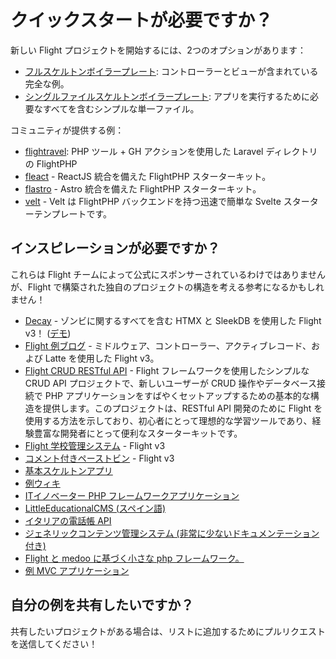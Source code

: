 # クイックスタートが必要ですか？

新しい Flight プロジェクトを開始するには、2つのオプションがあります：

- [フルスケルトンボイラープレート](https://github.com/flightphp/skeleton): コントローラーとビューが含まれている完全な例。
- [シングルファイルスケルトンボイラープレート](https://github.com/flightphp/skeleton-simple): アプリを実行するために必要なすべてを含むシンプルな単一ファイル。

コミュニティが提供する例：

- [flightravel](https://github.com/fadrian06-templates/flighravel): PHP ツール + GH アクションを使用した Laravel ディレクトリの FlightPHP
- [fleact](https://github.com/flightphp/fleact) - ReactJS 統合を備えた FlightPHP スターターキット。
- [flastro](https://github.com/flightphp/flastro) - Astro 統合を備えた FlightPHP スターターキット。
- [velt](https://github.com/flightphp/velt) - Velt は FlightPHP バックエンドを持つ迅速で簡単な Svelte スターターテンプレートです。 

## インスピレーションが必要ですか？

これらは Flight チームによって公式にスポンサーされているわけではありませんが、Flight で構築された独自のプロジェクトの構造を考える参考になるかもしれません！

- [Decay](https://github.com/boxybird/decay) - ゾンビに関するすべてを含む HTMX と SleekDB を使用した Flight v3！ ([デモ](https://decay.andrewrhyand.com))
- [Flight 例ブログ](https://github.com/n0nag0n/flightphp-blog) - ミドルウェア、コントローラー、アクティブレコード、および Latte を使用した Flight v3。
- [Flight CRUD RESTful API](https://github.com/soheilkhaledabdi/php-crud-api-flight) - Flight フレームワークを使用したシンプルな CRUD API プロジェクトで、新しいユーザーが CRUD 操作やデータベース接続で PHP アプリケーションをすばやくセットアップするための基本的な構造を提供します。このプロジェクトは、RESTful API 開発のために Flight を使用する方法を示しており、初心者にとって理想的な学習ツールであり、経験豊富な開発者にとって便利なスターターキットです。
- [Flight 学校管理システム](https://github.com/krmu/FlightPHP_School) - Flight v3
- [コメント付きペーストビン](https://github.com/n0nag0n/commie2) - Flight v3
- [基本スケルトンアプリ](https://github.com/markhughes/flight-skeleton)
- [例ウィキ](https://github.com/Skayo/FlightWiki)
- [ITイノベーター PHP フレームワークアプリケーション](https://github.com/itinnovator/myphp-app)
- [LittleEducationalCMS (スペイン語)](https://github.com/casgin/LittleEducationalCMS)
- [イタリアの電話帳 API](https://github.com/chiccomagnus/PGAPI)
- [ジェネリックコンテンツ管理システム (非常に少ないドキュメンテーション付き)](https://github.com/recepuncu/cms)
- [Flight と medoo に基づく小さな php フレームワーク。](https://github.com/ycrao/tinyme)
- [例 MVC アプリケーション](https://github.com/paddypei/Flight-MVC)

## 自分の例を共有したいですか？

共有したいプロジェクトがある場合は、リストに追加するためにプルリクエストを送信してください！